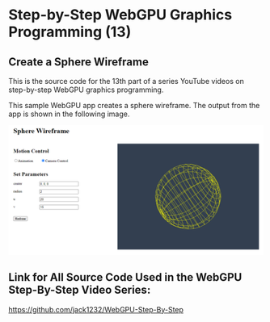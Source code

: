 # Step-by-Step WebGPU Graphics Programming (13) 
## Create a Sphere Wireframe

This is the source code for the 13th part of a series YouTube videos on step-by-step WebGPU graphics programming.

This sample WebGPU app creates a sphere wireframe. The output from the app is shown in the following image.

![image01](dist/assets/image01.png)

## Link for All Source Code Used in the WebGPU Step-By-Step Video Series:

https://github.com/jack1232/WebGPU-Step-By-Step